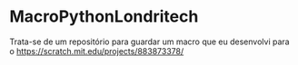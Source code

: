 # MacroPythonLondritech
Trata-se de um repositório para guardar um macro que eu desenvolvi para o https://scratch.mit.edu/projects/883873378/
